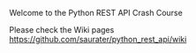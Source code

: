 Welcome to the Python REST API Crash Course

Please check the Wiki pages https://github.com/saurater/python_rest_api/wiki
